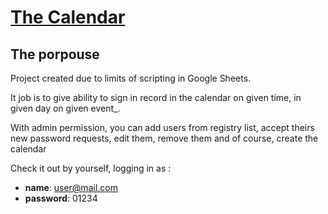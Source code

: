 # [The Calendar](https://calendar-w5y1.onrender.com)

## The porpouse
Project created due to limits of scripting in Google Sheets.

It job is to give ability to sign in record in the calendar on given time, in given day on given event_.

With admin permission, you can add users from registry list, accept theirs new password requests, edit them, remove them and of course, create the calendar

Check it out by yourself, logging in as :
- **name**: user@mail.com
- **password**: 01234
